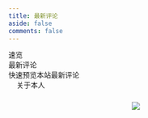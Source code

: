 ```yaml
---
title: 最新评论
aside: false
comments: false
---
```


<div class="author-content author-content-item single" style="background:url(/img/congyu/congyu2.png) center /cover no-repeat!important">
    <div class="card-content">
        <div class="author-content-item-tips">速览</div>
        <span class="author-content-item-title">最新评论</span>
        <div class="content-bottom">
            <div class="tips">快速预览本站最新评论</div>
        </div>
        <div class="banner-button-group">
            <a class="banner-button" style="padding: 8px 12px;color: var(--anzhiyu-white);" onclick="pjax.loadUrl(&quot;/about&quot;)" data-pjax-state="">
                <i class="anzhiyufont anzhiyu-icon-arrow-circle-right" style="font-size:22px;margin-right:.25rem"></i>
                <span class="banner-button-text">关于本人</span>
            </a>
        </div>
    </div>
</div>

<div id="comments-page">
    <img src="https://lib.bsgun.cn/Hexo-static/img/loading.gif">
</div>

<style>
/* 全局样式 */
h1 {
    display: none;
}

div#page {
    background: none !important;
    box-shadow: none;
    padding: 0;
    border: none;
}

/* 评论页面容器 */
#comments-page {
    display: flex;
    flex-wrap: wrap;
    gap: 12px;
    width: 100%;
    margin-top: 1.5rem;
    justify-content: center;
}

/* 评论卡片基础样式 */
.comment-card {
    position: relative;
    width: calc(100% / 4 - 9px);
    border-radius: 12px;
    border: 1px solid var(--anzhiyu-card-border);
    padding: 14px;
    overflow: hidden;
    box-shadow: var(--anzhiyu-shadow-border);
    animation: slide-in .6s .4s backwards;
    background-color: var(--anzhiyu-card-bg);
    transition: all .3s ease-in-out;
}

.comment-card:hover {
    border: 1px solid var(--anzhiyu-main);
}

/* 评论信息区域 */
.comment-info {
    padding-bottom: 5px;
    border-bottom: 2px dashed var(--anzhiyu-theme-op);
}

.comment-information {
    display: flex;
    flex-direction: column;
}

.comment-user {
    font-weight: bold;
}

.comment-time {
    font-size: 12px;
    color: var(--anzhiyu-secondtext);
}

/* 评论内容 */
.comment-content {
    position: relative;
    z-index: 3;
    overflow: hidden;
    padding-top: 5px;
    text-overflow: ellipsis;
    display: -webkit-box;
    -webkit-box-orient: vertical;
    -webkit-line-clamp: 2;
}

/* 头像样式 */
.avatar-wrapper {
    position: absolute;
    top: 50%;
    right: 10px;
    transform: translateY(-50%);
    width: 100px;
    height: 100px;
    border-radius: 50%;
    opacity: 0.4;
    transition: all 0.3s ease-in-out;
    filter: blur(3px);
    background-size: cover;
    background-position: center;
}

.comment-card:hover .avatar-wrapper {
    transform: translateY(-50%) scale(1.1);
    opacity: 0.6;
}

/* 响应式布局 */
@media (max-width: 1024px) {
    .comment-card {
        width: calc(100% / 2 - 6px);
    }
}

@media (max-width: 768px) {
    .comment-card {
        width: 100%;
    }
    .banner-button-group {
        display: none;
    }
}
</style>
<script>
(() => {
  const MessageComments = {
    API_URL: 'https://twikoo.zyx-2012.cn/', // 这里填入你的Twikoo服务器地址
    ADMIN_EMAIL_MD5: '36cba7a8f3897ad01330dd4e856934d5501bdf7268b2b7a14a968fb6335f074c', // 这里填入你的邮箱md5值
    PAGE_SIZE: 100, // 显示的评论数量 好像最多也就100个

    async fetchComments() {
      const controller = new AbortController();
      const timeoutId = setTimeout(() => controller.abort(), 5000);

      try {
        const response = await fetch(this.API_URL, {
          method: 'POST',
          headers: { 'Content-Type': 'application/json' },
          body: JSON.stringify({
            event: 'GET_RECENT_COMMENTS',
            includeReply: true,
            pageSize: this.PAGE_SIZE
          }),
          signal: controller.signal
        });

        const { data } = await response.json();
        return data;
      } catch (error) {
        console.error('获取评论出错:', error);
        return null;
      } finally {
        clearTimeout(timeoutId);
      }
    },

    formatTimeAgo(timestamp) {
      const diff = Math.floor((Date.now() - new Date(timestamp)) / 1000);
      if (diff < 60) return '刚刚';
      if (diff < 3600) return `${Math.floor(diff / 60)}分钟前`;
      if (diff < 86400) return `${Math.floor(diff / 3600)}小时前`;
      if (diff < 604800) return `${Math.floor(diff / 86400)}天前`;

      return new Date(timestamp).toLocaleDateString('zh-CN', { month: 'numeric', day: 'numeric' }) + '日';
    },

    formatContent(content) {
      if (!content) return '';

      return content
        .replace(/<pre><code>[\s\S]*?<\/code><\/pre>/g, '[代码块]')
        .replace(/<code>([^<]{4,})<\/code>/g, '[代码]')
        .replace(/<code>([^<]{1,3})<\/code>/g, '$1')
        .replace(/<img[^>]*>/g, '[图片]')
        .replace(/<a[^>]*?>[\s\S]*?<\/a>/g, '[链接]')
        .replace(/<[^>]+>/g, '')
        .replace(/&(gt|lt|amp|quot|#39|nbsp);/g, m =>
          ({'>':'>', '<':'<', '&':'&', 'quot':'"', '#39':"'", 'nbsp':' '})[m.slice(1,-1)])
        .replace(/\s+/g, ' ')
        .trim();
    },

    generateCommentHTML(comment) {
      const { created, comment: content, url, avatar, nick, mailMd5, id } = comment;
      const timeAgo = this.formatTimeAgo(created);
      const formattedContent = this.formatContent(content);
      const adminBadge = mailMd5 === this.ADMIN_EMAIL_MD5 ? '<i class="fa fa-check-circle" style="color: #57bd6a; margin-left: 5px;"></i>' : '';

      return `
        <div class="comment-card" onclick="pjax.loadUrl('${url}#${id}')" title="点击查看评论">
          <div class="avatar-wrapper" style="background-image: url('${avatar}');"></div>
          <div class="comment-info">
            <div class="comment-information">
              <span class="comment-user">
                ${nick} ${adminBadge}
              </span>
              <span class="comment-time">${timeAgo}</span>
            </div>
          </div>
          <div class="comment-content">${formattedContent}</div>
        </div>
      `;
    },

    getErrorTemplate(message) {
      return `<p style="text-align: center; color: #666;">${message}</p>`;
    },

    async init() {
      const container = document.querySelector('#comments-page');
      if (!container) return;

      const comments = await this.fetchComments();
      let content;

      if (comments === null) {
        content = this.getErrorTemplate('加载评论时出错，请稍后再试');
      } else if (comments.length === 0) {
        content = this.getErrorTemplate('没有找到相关评论');
      } else {
        content = comments.map(this.generateCommentHTML.bind(this)).join('');
      }

      container.innerHTML = content;

      requestAnimationFrame(() => {
        container.querySelectorAll('.comment-card').forEach(el => {
          el.style.opacity = '1';
        });
      });
    }
  };

  ['DOMContentLoaded', 'pjax:success'].forEach(event =>
    document.addEventListener(event, () => MessageComments.init())
  );
})();
</script>
